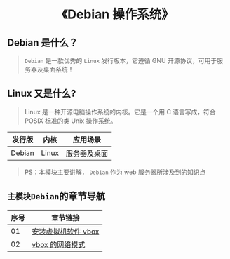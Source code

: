 <!--
+===============================================================================
| @Author: madnesslin(地上马)
+===============================================================================
| @Phone: +86 13695746767
+===============================================================================
| @Date: 2018-10-28 15:09:34
+===============================================================================
| @Email: linjialiang@163.com
+===============================================================================
| @Last modified time: 2019-02-27 11:51:52
+===============================================================================
-->

# <center>《Debian 操作系统》</center>

## Debian 是什么？

> `Debian` 是一款优秀的 `Linux` 发行版本，它遵循 GNU 开源协议，可用于服务器及桌面系统！

## Linux 又是什么?

> Linux 是一种开源电脑操作系统的内核。它是一个用 C 语言写成，符合 POSIX 标准的类 Unix 操作系统。

| 发行版 | 内核  | 应用场景     |
| ------ | ----- | ------------ |
| Debian | Linux | 服务器及桌面 |

> PS：本模块主要讲解， `Debian` 作为 web 服务器所涉及到的知识点

## `主模块Debian`的章节导航

| 序号 | 章节链接                                          |
| ---- | ------------------------------------------------- |
| 01   | [安装虚拟机软件 vbox](./01-安装虚拟机软件vbox.md) |
| 02   | [vbox 的网络模式](./02-vbox的网络模式.md)         |
